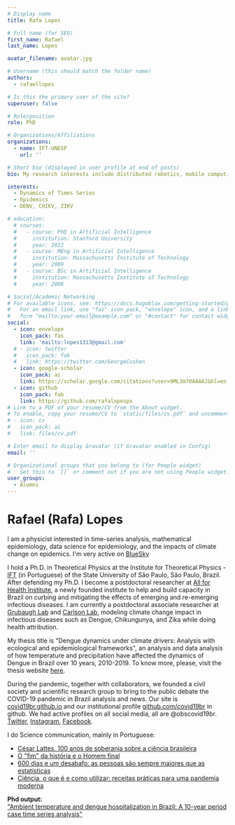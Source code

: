 ```yaml
---
# Display name
title: Rafa Lopes

# Full name (for SEO)
first_name: Rafael
last_name: Lopes

avatar_filename: avatar.jpg

# Username (this should match the folder name)
authors:
  - rafaellopes

# Is this the primary user of the site?
superuser: false

# Role/position
role: PhD

# Organizations/Affiliations
organizations:
  - name: IFT-UNESP
    url: ''

# Short bio (displayed in user profile at end of posts)
bio: My research interests include distributed robotics, mobile computing and programmable matter.

interests:
  - Dynamics of Times Series
  - Epidemics
  - DENV, CHIKV, ZIKV

# education:
  # courses:
  #   - course: PhD in Artificial Intelligence
  #     institution: Stanford University
  #     year: 2012
  #   - course: MEng in Artificial Intelligence
  #     institution: Massachusetts Institute of Technology
  #     year: 2009
  #   - course: BSc in Artificial Intelligence
  #     institution: Massachusetts Institute of Technology
  #     year: 2008

# Social/Academic Networking
# For available icons, see: https://docs.hugoblox.com/getting-started/page-builder/#icons
#   For an email link, use "fas" icon pack, "envelope" icon, and a link in the
#   form "mailto:your-email@example.com" or "#contact" for contact widget.
social:
  - icon: envelope
    icon_pack: fas
    link: 'mailto:lopes1313@gmail.com'
  # - icon: twitter
  #   icon_pack: fab
  #   link: https://twitter.com/GeorgeCushen
  - icon: google-scholar
    icon_pack: ai
    link: https://scholar.google.com/citations?user=9ML3m70AAAAJ&hl=en
  - icon: github
    icon_pack: fab
    link: https://github.com/rafalopespx
# Link to a PDF of your resume/CV from the About widget.
# To enable, copy your resume/CV to `static/files/cv.pdf` and uncomment the lines below.
# - icon: cv
#   icon_pack: ai
#   link: files/cv.pdf

# Enter email to display Gravatar (if Gravatar enabled in Config)
email: ''

# Organizational groups that you belong to (for People widget)
#   Set this to `[]` or comment out if you are not using People widget.
user_groups:
  - Alumni
---
```

# Rafael (Rafa) Lopes
I am a physicist interested in time-series analysis, mathematical epidemiology, data science for epidemiology, and the impacts of climate change on epidemics. I'm very active on [BlueSky](https://bsky.app/profile/rafalpx.bsky.social)

I hold a Ph.D. in Theoretical Physics at the Institute for Theoretical Physics - [IFT](https://www.ift.unesp.br/#!/en) (in Portuguese) of the State University of São Paulo, São Paulo, Brazil. After defending my Ph.D. I become a postdoctoral researcher at [All for Health Institute](https://www.itps.org.br/quem-somos/en), a newly founded institute to help and build capacity in Brazil on curbing and mitigating the effects of emerging and re-emerging infectious diseases. I am currently a postdoctoral associate researcher at [Grubaugh Lab](http://grubaughlab.com/) and [Carlson Lab](https://www.carlsonlab.bio/), modeling climate change impact in infectious diseases such as Dengue, Chikungunya, and Zika while doing health attribution.

My thesis title is "Dengue dynamics under climate drivers: Analysis with ecological and epidemiological frameworks", an analysis and data analysis of how temperature and precipitation have affected the dynamics of Dengue in Brazil over 10 years, 2010-2019. To know more, please, visit the thesis website [here](https://rafalopespx.github.io/phd_slides_defense).

During the pandemic, together with collaborators, we founded a civil society and scientific research group to bring to the public debate the COVID-19 pandemic in Brazil analysis and news. Our site is [covid19br.github.io](https://covid19br.github.io) and our institutional profile [github.com/covid19br](https://github.com/covid19br/) in github. We had active profiles on all social media, all are @obscovid19br. [Twitter](twitter.cm/obscovid19br), [Instagram](instagram.com/obscovid19br), [Facebook](facebook.com/obscovid19br).

I do Science communication, mainly in Portuguese:

* [César Lattes, 100 anos de soberania sobre a ciência brasileira](https://schenberg.org.br/cesar-lattes-100-anos-de-soberania-sobre-a-ciencia-brasileira/)
* [O "fim" da história e o Homem final](https://www.blogs.unicamp.br/covid-19/o-fim-da-historia-e-o-homem-final/)
* [600 dias e um desabafo: as pessoas são sempre maiores que as estatísticas](https://www.blogs.unicamp.br/covid-19/600-dias-e-um-desabafo-as-pessoas-sao-sempre-maiores-que-as-estatisticas/)
* [Ciência, o que é e como utilizar: receitas práticas para uma pandemia moderna](https://www.blogs.unicamp.br/covid-19/ciencia-o-que-e-e-como-utilizar/)


<p><strong>Phd output:</strong><br>
<a href="https://journals.lww.com/environepidem/fulltext/2025/02000/ambient_temperature_and_dengue_hospitalization_in.4.aspx" target="_blank">"Ambient temperature and dengue hospitalization in Brazil: A 10-year period case time series analysis"</a>
</p>